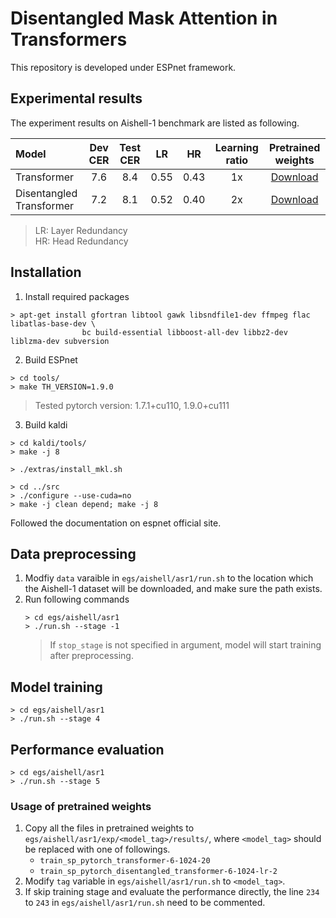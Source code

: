 # Disentangled Mask Attention in Transformers
This repository is developed under ESPnet framework.

## Experimental results
The experiment results on Aishell-1 benchmark are listed as following.

|Model|Dev CER|Test CER|LR|HR|Learning ratio|Pretrained weights|
|:----|:-----:|:------:|:-:|:-:|:------:|:--------------------:|
|Transformer|7.6|8.4|0.55|0.43|1x|[Download](https://drive.google.com/file/d/1twT47kgKYwUiAO1HJFdN0kFvZoItJMvg/view?usp=sharing)|
|Disentangled Transformer|7.2|8.1|0.52|0.40|2x|[Download](https://drive.google.com/file/d/1U2Lkr23X9_yomdVUIyL7-MAwS3bq7NZY/view?usp=sharing)|

> LR: Layer Redundancy  
> HR: Head Redundancy

## Installation
1. Install required packages
```
> apt-get install gfortran libtool gawk libsndfile1-dev ffmpeg flac libatlas-base-dev \
                bc build-essential libboost-all-dev libbz2-dev liblzma-dev subversion
```

2. Build ESPnet
```
> cd tools/
> make TH_VERSION=1.9.0
```
> Tested pytorch version: 1.7.1+cu110, 1.9.0+cu111

3. Build kaldi
```
> cd kaldi/tools/
> make -j 8

> ./extras/install_mkl.sh

> cd ../src
> ./configure --use-cuda=no
> make -j clean depend; make -j 8
```

Followed the documentation on espnet official site.

## Data preprocessing
1. Modfiy `data` varaible in `egs/aishell/asr1/run.sh` to the location which the Aishell-1 dataset will be downloaded, and make sure the path exists.
2. Run following commands
    ```
    > cd egs/aishell/asr1
    > ./run.sh --stage -1
    ```
    > If `stop_stage` is not specified in argument, model will start training after preprocessing.

## Model training
```
> cd egs/aishell/asr1
> ./run.sh --stage 4
```

## Performance evaluation
```
> cd egs/aishell/asr1
> ./run.sh --stage 5
```

### Usage of pretrained weights
1. Copy all the files in pretrained weights to `egs/aishell/asr1/exp/<model_tag>/results/`, where `<model_tag>` should be replaced with one of followings.
    * `train_sp_pytorch_transformer-6-1024-20`
    * `train_sp_pytorch_disentangled_transformer-6-1024-lr-2`
2. Modify `tag` variable in `egs/aishell/asr1/run.sh` to `<model_tag>`.
3. If skip training stage and evaluate the performance directly, the line `234` to `243` in `egs/aishell/asr1/run.sh` need to be commented.
